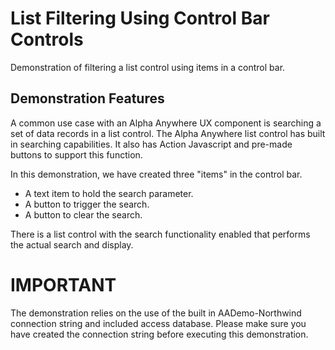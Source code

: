 # List Filtering Using Control Bar Controls
Demonstration of filtering a list control using items in a control bar.

## Demonstration Features

A common use case with an Alpha Anywhere UX component is searching a set of data records in a list control.  The Alpha Anywhere list control has built in searching capabilities.  It also has Action Javascript and pre-made buttons to support this function.

In this demonstration, we have created three "items" in the control bar.

* A text item to hold the search parameter.
* A button to trigger the search.
* A button to clear the search.

There is a list control with the search functionality enabled that performs the actual search and display.

# IMPORTANT
The demonstration relies on the use of the built in AADemo-Northwind connection string and included access database.  Please make sure you have created the connection string before executing this demonstration.




